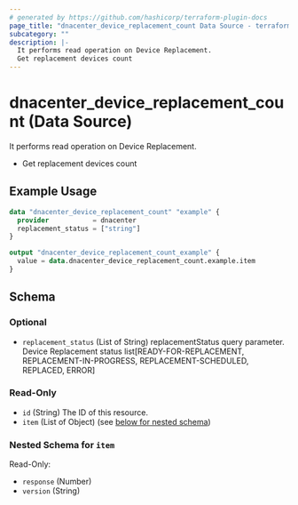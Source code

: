 ```yaml
---
# generated by https://github.com/hashicorp/terraform-plugin-docs
page_title: "dnacenter_device_replacement_count Data Source - terraform-provider-dnacenter"
subcategory: ""
description: |-
  It performs read operation on Device Replacement.
  Get replacement devices count
---
```


# dnacenter_device_replacement_count (Data Source)

It performs read operation on Device Replacement.

- Get replacement devices count

## Example Usage

```terraform
data "dnacenter_device_replacement_count" "example" {
  provider           = dnacenter
  replacement_status = ["string"]
}

output "dnacenter_device_replacement_count_example" {
  value = data.dnacenter_device_replacement_count.example.item
}
```

<!-- schema generated by tfplugindocs -->
## Schema

### Optional

- `replacement_status` (List of String) replacementStatus query parameter. Device Replacement status list[READY-FOR-REPLACEMENT, REPLACEMENT-IN-PROGRESS, REPLACEMENT-SCHEDULED, REPLACED, ERROR]

### Read-Only

- `id` (String) The ID of this resource.
- `item` (List of Object) (see [below for nested schema](#nestedatt--item))

<a id="nestedatt--item"></a>
### Nested Schema for `item`

Read-Only:

- `response` (Number)
- `version` (String)
